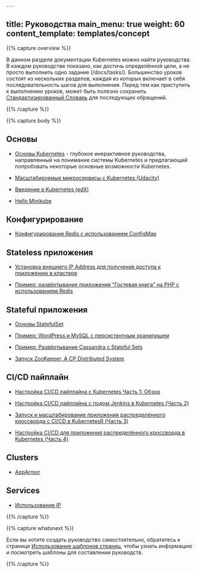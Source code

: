    ---
title: Руководства
main_menu: true
weight: 60
content_template: templates/concept
---

{{% capture overview %}}

В данном разделе документации Kubernetes можно найти руководства. В каждом руководстве показано, как достичь определённой цели, а не просто выполнить одно задание (/docs/tasks/). Большинство уроков состоят из нескольких разделов, каждая из которых включает в себя последовательность шагов для выполнения. Перед тем как приступить к выполнению уроков, может быть полезно сохранить [Стандартизированный Словарь](/docs/reference/glossary/) для последующих обращений.

{{% /capture %}}

{{% capture body %}}

## Основы

* [Основы Kubernetes](/docs/tutorials/kubernetes-basics/) - глубокое инерактивное руководства, направленный на понимание системы Kubernetes и предлагающий попробовать некоторые основные возможности Kubernetes.

* [Масштабируемые микросервисы с Kubernetes (Udacity)](https://www.udacity.com/course/scalable-microservices-with-kubernetes--ud615)

* [Введение в Kubernetes (edX)](https://www.edx.org/course/introduction-kubernetes-linuxfoundationx-lfs158x#)

* [Hello Minikube](/docs/tutorials/hello-minikube/)

## Конфигурирование

* [Конфигурирование Redis с использованием ConfigMap](/docs/tutorials/configuration/configure-redis-using-configmap/)

## Stateless приложения

* [Установка внешнего IP Address для получения доступа к приложению в кластере](/docs/tutorials/stateless-application/expose-external-ip-address/)

* [Пример: развёртывание приложения "Гостевая книга" на PHP с использованием Redis](/docs/tutorials/stateless-application/guestbook/)

## Stateful приложения

* [Основы StatefulSet](/docs/tutorials/stateful-application/basic-stateful-set/)

* [Пример: WordPress и MySQL с персистентным хранилищем](/docs/tutorials/stateful-application/mysql-wordpress-persistent-volume/)

* [Пример: Развёртывание Cassandra с Stateful Sets](/docs/tutorials/stateful-application/cassandra/)

* [Запуск ZooKeeper, A CP Distributed System](/docs/tutorials/stateful-application/zookeeper/)

## CI/CD пайплайн

* [Настройка CI/CD пайплайна с Kubernetes Часть 1: Обзор](https://www.linux.com/blog/learn/chapter/Intro-to-Kubernetes/2017/5/set-cicd-pipeline-kubernetes-part-1-overview)

* [Настройка CI/CD пайплайна с подом Jenkins в Kubernetes (Часть 2)](https://www.linux.com/blog/learn/chapter/Intro-to-Kubernetes/2017/6/set-cicd-pipeline-jenkins-pod-kubernetes-part-2)

* [Запуск и масштабирование приложения распределённого кроссворда с CI/CD  в KubernetesR (Часть 3)](https://www.linux.com/blog/learn/chapter/intro-to-kubernetes/2017/6/run-and-scale-distributed-crossword-puzzle-app-cicd-kubernetes-part-3)

* [Настройка CI/CD для приложения распределённого кроссворда в Kubernetes (Часть 4)](https://www.linux.com/blog/learn/chapter/intro-to-kubernetes/2017/6/set-cicd-distributed-crossword-puzzle-app-kubernetes-part-4)

## Clusters

* [AppArmor](/docs/tutorials/clusters/apparmor/)

## Services

* [Использование IP](/docs/tutorials/services/source-ip/)

{{% /capture %}}

{{% capture whatsnext %}}

Если вы хотите создать руководство самостоятельно, обратитесь к странице [Использование шаблонов страниц](/docs/home/contribute/page-templates/), чтобы узнать информацию и посмотреть шаблоны для составлении руководств.

{{% /capture %}}
